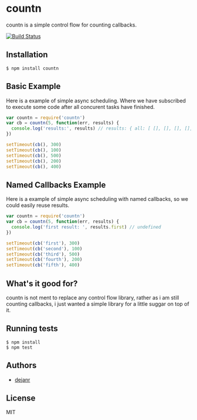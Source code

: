 # countn

countn is a simple control flow for counting callbacks.

[![Build Status](https://semaphoreapp.com/api/v1/projects/76f73a00-8f7f-462a-8b6d-8d8cddc195e4/230234/shields_badge.png)](https://semaphoreapp.com/dejanr/countn)

## Installation

    $ npm install countn

## Basic Example

Here is a example of simple async scheduling. Where we have subscribed to execute some code after all concurent tasks
have finished.

```js
var countn = require('countn')
var cb = countn(5, function(err, results) {
  console.log('results:', results) // results: { all: [ [], [], [], [], [] ] }
})

setTimeout(cb(), 300)
setTimeout(cb(), 100)
setTimeout(cb(), 500)
setTimeout(cb(), 200)
setTimeout(cb(), 400)
```

## Named Callbacks Example

Here is a example of simple async scheduling with named callbacks, so we could easily reuse results.

```js
var countn = require('countn')
var cb = countn(5, function(err, results) {
  console.log('first result: ', results.first) // undefined
})

setTimeout(cb('first'), 300)
setTimeout(cb('second'), 100)
setTimeout(cb('third'), 500)
setTimeout(cb('fourth'), 200)
setTimeout(cb('fifth'), 400)
```

## What's it good for?

countn is not ment to replace any control flow library, rather as i am still
counting callbacks, i just wanted a simple library for a little suggar on top of it.

## Running tests

```
$ npm install
$ npm test
```

## Authors

  - [dejanr](http://github.com/dejanr)

## License

  MIT
